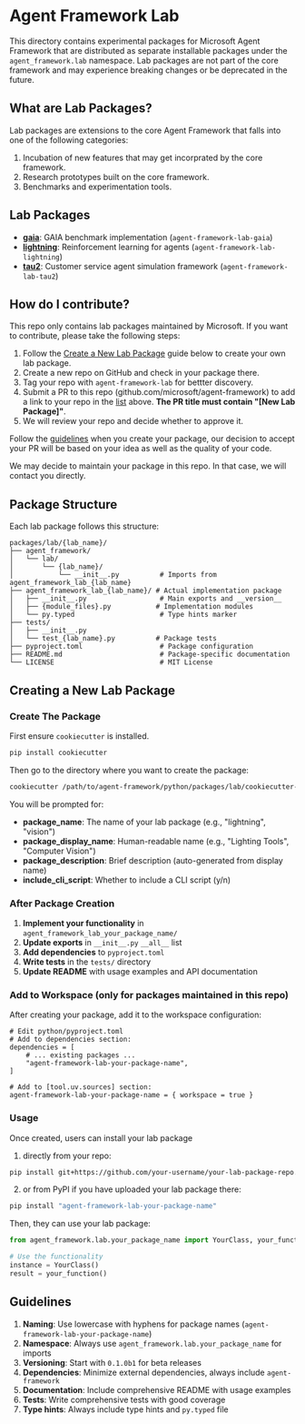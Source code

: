 # Agent Framework Lab

This directory contains experimental packages for Microsoft Agent Framework that are distributed as separate installable packages under the `agent_framework.lab` namespace.
Lab packages are not part of the core framework and may experience breaking changes or be deprecated in the future.

## What are Lab Packages?

Lab packages are extensions to the core Agent Framework that falls into
one of the following categories:

1. Incubation of new features that may get incorprated by the core framework.
2. Research prototypes built on the core framework.
3. Benchmarks and experimentation tools.

## Lab Packages

- [**gaia**](./gaia/): GAIA benchmark implementation (`agent-framework-lab-gaia`)
- [**lightning**](./lightning/): Reinforcement learning for agents (`agent-framework-lab-lightning`)
- [**tau2**](./tau2/): Customer service agent simulation framework (`agent-framework-lab-tau2`)

## How do I contribute?

This repo only contains lab packages maintained by Microsoft.
If you want to contribute, please take the following steps:

1. Follow the [Create a New Lab Package](#create-new-lab-package) guide
   below to create your own lab package.
2. Create a new repo on GitHub and check in your package there.
3. Tag your repo with `agent-framework-lab` for bettter discovery.
4. Submit a PR to this repo (github.com/microsoft/agent-framework)
   to add a link to your repo in the [list](#lab-packages) above.
   **The PR title must contain "[New Lab Package]"**.
5. We will review your repo and decide whether to approve it.

Follow the [guidelines](#guidelines) when you create your package, our decision
to accept your PR will be based on your idea as well as the quality of your
code.

We may decide to maintain your package in this repo. In that case, we will
contact you directly.

## Package Structure

Each lab package follows this structure:

```
packages/lab/{lab_name}/
├── agent_framework/
│   └── lab/
│       └── {lab_name}/
│           └── __init__.py          # Imports from agent_framework_lab_{lab_name}
├── agent_framework_lab_{lab_name}/ # Actual implementation package
│   ├── __init__.py                  # Main exports and __version__
│   ├── {module_files}.py           # Implementation modules
│   └── py.typed                     # Type hints marker
├── tests/
│   ├── __init__.py
│   └── test_{lab_name}.py          # Package tests
├── pyproject.toml                   # Package configuration
├── README.md                        # Package-specific documentation
└── LICENSE                          # MIT License
```

## Creating a New Lab Package

### Create The Package

First ensure `cookiecutter` is installed.

```bash
pip install cookiecutter
```

Then go to the directory where you want to create the package:

```bash
cookiecutter /path/to/agent-framework/python/packages/lab/cookiecutter-agent-framework-lab
```

You will be prompted for:

- **package_name**: The name of your lab package (e.g., "lightning", "vision")
- **package_display_name**: Human-readable name (e.g., "Lighting Tools", "Computer Vision")
- **package_description**: Brief description (auto-generated from display name)
- **include_cli_script**: Whether to include a CLI script (y/n)

### After Package Creation

1. **Implement your functionality** in `agent_framework_lab_your_package_name/`
2. **Update exports** in `__init__.py` `__all__` list
3. **Add dependencies** to `pyproject.toml`
4. **Write tests** in the `tests/` directory
5. **Update README** with usage examples and API documentation

### Add to Workspace (only for packages maintained in this repo)

After creating your package, add it to the workspace configuration:

```
# Edit python/pyproject.toml
# Add to dependencies section:
dependencies = [
    # ... existing packages ...
    "agent-framework-lab-your-package-name",
]

# Add to [tool.uv.sources] section:
agent-framework-lab-your-package-name = { workspace = true }
```

### Usage

Once created, users can install your lab package

1. directly from your repo:

```bash
pip install git+https://github.com/your-username/your-lab-package-repo.git
```

2. or from PyPI if you have uploaded your lab package there:

```bash
pip install "agent-framework-lab-your-package-name"
```

Then, they can use your lab package:

```python
from agent_framework.lab.your_package_name import YourClass, your_function

# Use the functionality
instance = YourClass()
result = your_function()
```

## Guidelines

1. **Naming**: Use lowercase with hyphens for package names (`agent-framework-lab-your-package-name`)
2. **Namespace**: Always use `agent_framework.lab.your_package_name` for imports
3. **Versioning**: Start with `0.1.0b1` for beta releases
4. **Dependencies**: Minimize external dependencies, always include `agent-framework`
5. **Documentation**: Include comprehensive README with usage examples
6. **Tests**: Write comprehensive tests with good coverage
7. **Type hints**: Always include type hints and `py.typed` file

